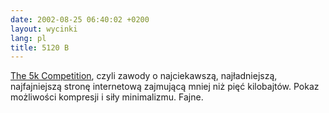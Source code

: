 ```yaml
---
date: 2002-08-25 06:40:02 +0200
layout: wycinki
lang: pl
title: 5120 B
---
```


[The 5k Competition](http://www.the5k.org/ 'the5k.org'), czyli zawody o najciekawszą, najładniejszą, najfajniejszą stronę internetową zajmującą mniej niż pięć kilobajtów. Pokaz możliwości kompresji i siły minimalizmu. Fajne.
